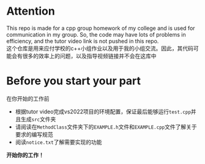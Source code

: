# Attention
 This repo is made for a cpp group homework of my college and is used for communication in my group. So, the code may have lots of problems in efficiency, and the tutor video link is not pushed in this repo.  
 这个仓库是用来应付学校的c++小组作业以及用于我的小组交流。因此，其代码可能会有很多的效率上的问题，以及指导视频链接并不会在这库中
# Before you start your part
  在你开始的工作前
  - 根据tutor video完成vs2022项目的环境配置，保证最后能够运行`test.cpp`并且生成`src`文件夹
  - 请阅读在`MethodClass`文件夹下的`EXAMPLE.h`文件和`EXAMPLE.cpp`文件了解关于要求的编写规范
  - 阅读`notice.txt`了解需要实现的功能

  **开始你的工作！**
